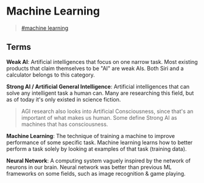 # Machine Learning

> [\#machine learning](https://memex.changbai.li/#tag-machine%20learning)

## Terms

__Weak AI__: Artificial intelligences that focus on one narrow task. Most existing products that claim themselves to be "AI" are weak AIs. Both Siri and a calculator belongs to this category.

__Strong AI / Artificial General Intelligence__: Artificial intelligences that can solve any intelligent task a human can. Many are researching this field, but as of today it's only existed in science fiction.
> AGI research also looks into Artificial Consciousness, since that's an important of what makes us human. Some define Strong AI as machines that has consciousness.

__Machine Learning__: The technique of training a machine to improve performance of some specific task. Machine learning learns how to better perform a task solely by looking at examples of that task (training data).

__Neural Network__: A computing system vaguely inspired by the network of neurons in our brain. Neural network was better than previous ML frameworks on some fields, such as image recognition & game playing.